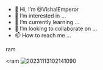 - 👋 Hi, I’m @VishalEmperor
- 👀 I’m interested in ...
- 🌱 I’m currently learning ...
- 💞️ I’m looking to collaborate on ...
- 📫 How to reach me ...

<!---
VishalEmperor/VishalEmperor is a ✨ special ✨ repository because its `README.md` (this file) appears on your GitHub profile.
You can click the Preview link to take a look at your changes.
--->ram

<ram
![20231113102141090](https://github.com/VishalEmperor/VishalEmperor/assets/150709312/6de8c8d2-18df-4671-a933-c3b858dd3b70)

